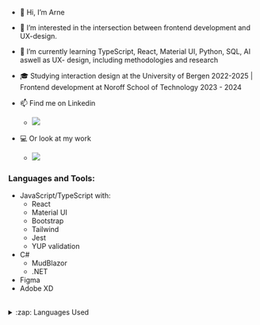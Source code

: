 - 👋 Hi, I’m Arne
- 👀 I’m interested in the intersection between frontend development and UX-design. 
- 🌱 I’m currently learning TypeScript, React, Material UI, Python, SQL, AI aswell as UX- design, including methodologies and research
- 🎓 Studying interaction design at the University of Bergen 2022-2025 | Frontend development at Noroff School of Technology 2023 - 2024

- 📫 Find me on Linkedin
  - [<img src="https://img.shields.io/badge/linkedin-%230077B5.svg?&style=for-the-badge&logo=linkedin&logoColor=white">](https://www.linkedin.com/in/arne-bjelde-hustveit-48ab31276/)
- 💻 Or look at my work
  - [<img src="https://img.shields.io/badge/Portfolio-%23000000.svg?&style=for-the-badge">](https://arnehustveit.myportfolio.com/)
    

### Languages and Tools:
- JavaScript/TypeScript with:
  - React
  - Material UI
  - Bootstrap
  - Tailwind
  - Jest
  - YUP validation
- C#
  - MudBlazor
  - .NET
- Figma
- Adobe XD

</div>
<br/>

<details>
  <summary>:zap: Languages Used</summary>
  <img src="https://github-readme-stats.vercel.app/api/top-langs/?username=ArneBHuset&layout=compact&bg_color=ffffff&text_color=333333">
</details>
